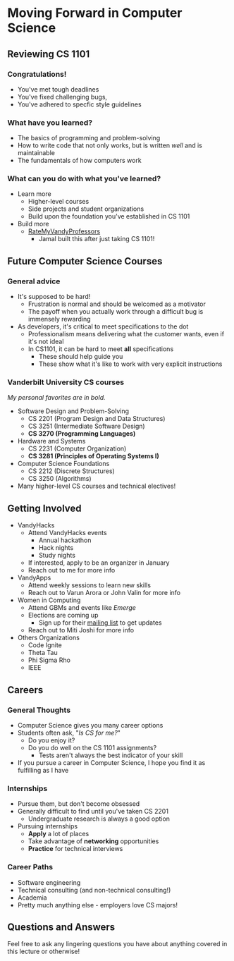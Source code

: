 # Moving Forward in Computer Science

## Reviewing CS 1101
### Congratulations!
+ You've met tough deadlines 
+ You've fixed challenging bugs, 
+ You've adhered to specfic style guidelines

### What have you learned?
+ The basics of programming and problem-solving
+ How to write code that not only works, but is written _well_ and is maintainable
+ The fundamentals of how computers work

### What can you do with what you've learned?
+ Learn more
  + Higher-level courses
  + Side projects and student organizations
  + Build upon the foundation you've established in CS 1101
+ Build more
  + [RateMyVandyProfessors](https://github.com/jkpace/RateMyVandyProfessors)
    + Jamal built this after just taking CS 1101!

## Future Computer Science Courses
### General advice
+ It's supposed to be hard! 
  + Frustration is normal and should be welcomed as a motivator
  + The payoff when you actually work through a difficult bug is immensely rewarding
+ As developers, it's critical to meet specifications to the dot
  + Professionalism means delivering what the customer wants, even if it's not ideal
  + In CS1101, it can be hard to meet **all** specifications
    + These should help guide you 
    + These show what it's like to work with very explicit instructions

### Vanderbilt University CS courses
_My personal favorites are in bold._
+ Software Design and Problem-Solving
  + CS 2201 (Program Design and Data Structures)
  + CS 3251 (Intermediate Software Design)
  + **CS 3270 (Programming Languages)**
+ Hardware and Systems
  + CS 2231 (Computer Organization)
  + **CS 3281 (Principles of Operating Systems I)** 
+ Computer Science Foundations
  + CS 2212 (Discrete Structures)
  + CS 3250 (Algorithms)
+ Many higher-level CS courses and technical electives!

## Getting Involved
+ VandyHacks
  + Attend VandyHacks events
    + Annual hackathon
    + Hack nights
    + Study nights
  + If interested, apply to be an organizer in January
  + Reach out to me for more info
+ VandyApps
  + Attend weekly sessions to learn new skills
  + Reach out to Varun Arora or John Valin for more info
+ Women in Computing
  + Attend GBMs and events like _Emerge_
  + Elections are coming up
    + Sign up for their [mailing list](https://goo.gl/forms/lmb9w9SXgTGwt0IC2) to get updates
  + Reach out to Miti Joshi for more info
+ Others Organizations
  + Code Ignite
  + Theta Tau
  + Phi Sigma Rho
  + IEEE


## Careers
### General Thoughts
+ Computer Science gives you many career options
+ Students often ask, "_Is CS for me?_"  
  + Do you enjoy it?
  + Do you do well on the CS 1101 assignments?
    + Tests aren't always the best indicator of your skill
+ If you pursue a career in Computer Science, I hope you find it as fulfilling as I have

### Internships
+ Pursue them, but don't become obsessed
+ Generally difficult to find until you've taken CS 2201
  + Undergraduate research is always a good option
+ Pursuing internships
  + **Apply** a lot of places
  + Take advantage of **networking** opportunities
  + **Practice** for technical interviews

### Career Paths
+ Software engineering
+ Technical consulting (and non-technical consulting!)
+ Academia
+ Pretty much anything else - employers love CS majors!

## Questions and Answers
Feel free to ask any lingering questions you have about anything covered in this lecture or otherwise!